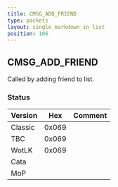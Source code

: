 ```yaml
---
title: CMSG_ADD_FRIEND
type: packets
layout: single_markdown_in_list
position: 106
---
```


## CMSG_ADD_FRIEND

Called by adding friend to list.

### Status

Version    | Hex        | Comment
---------- | ---------- | ---------- 
Classic    | 0x069      |
TBC        | 0x069      |
WotLK      | 0x069      |
Cata       |            |
MoP        |            |